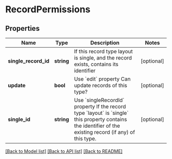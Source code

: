 # RecordPermissions

## Properties
Name | Type | Description | Notes
------------ | ------------- | ------------- | -------------
**single_record_id** | **string** | If this record type layout is single, and the record exists, contains its identifier | [optional] 
**update** | **bool** | Use &#x60;edit&#x60; property   Can update records of this type? | [optional] 
**single_id** | **string** | Use &#x60;singleRecordId&#x60; property   If the record type &#x60;layout&#x60; is  &#x60;single&#x60; this property contains the identifier of the existing record (if any) of this type. | [optional] 

[[Back to Model list]](../../README.md#documentation-for-models) [[Back to API list]](../../README.md#documentation-for-api-endpoints) [[Back to README]](../../README.md)

